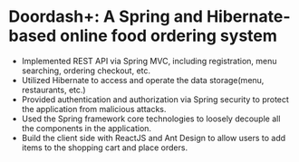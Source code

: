 # Doordash+: A Spring and Hibernate-based online food ordering system
- Implemented REST API via Spring MVC, including registration, menu searching, ordering checkout, etc.
- Utilized Hibernate to access and operate the data storage(menu, restaurants, etc.)
- Provided authentication and authorization via Spring security to protect the application from malicious attacks.
- Used the Spring framework core technologies to loosely decouple all the components in the application.
- Build the client side with ReactJS and Ant Design to allow users to add items to the shopping cart and place orders.
